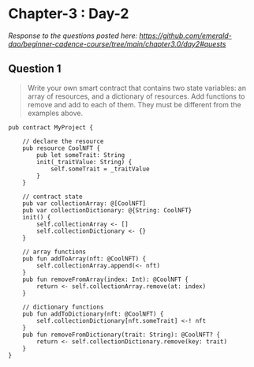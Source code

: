 # Chapter-3 : Day-2

*Response to the questions posted here: https://github.com/emerald-dao/beginner-cadence-course/tree/main/chapter3.0/day2#quests*

## Question 1

> Write your own smart contract that contains two state variables: an array of resources, and a dictionary of resources. Add functions to remove and add to each of them. They must be different from the examples above.

```cadence
pub contract MyProject {

    // declare the resource
    pub resource CoolNFT {
        pub let someTrait: String
        init(_traitValue: String) {
            self.someTrait = _traitValue
        }
    }

    // contract state
    pub var collectionArray: @[CoolNFT]
    pub var collectionDictionary: @{String: CoolNFT}
    init() {
        self.collectionArray <- []
        self.collectionDictionary <- {}
    }

    // array functions
    pub fun addToArray(nft: @CoolNFT) {
        self.collectionArray.append(<- nft)
    }
    pub fun removeFromArray(index: Int): @CoolNFT {
        return <- self.collectionArray.remove(at: index)
    }

    // dictionary functions
    pub fun addToDictionary(nft: @CoolNFT) {
        self.collectionDictionary[nft.someTrait] <-! nft
    }
    pub fun removeFromDictionary(trait: String): @CoolNFT? {
        return <- self.collectionDictionary.remove(key: trait)
    }
}
```
